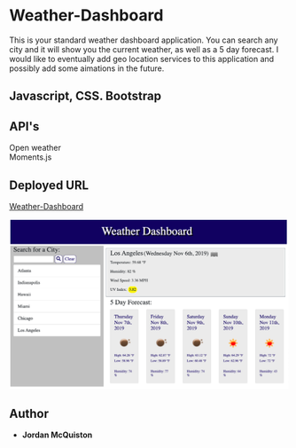 # Weather-Dashboard

This is your standard weather dashboard application. You can search any city and it will show you the current weather, as well as a 5 day forecast. I would like to eventually add geo location services to this application and possibly add some aimations in the future.

## Javascript, CSS. Bootstrap

## API's 
Open weather <br> 
Moments.js


## Deployed URL

[Weather-Dashboard](https://jordancley.github.io/Weather-Dashboard/)

![Weather-Dashboard UI](Weather-Dashboard.png)


## Author

* **Jordan McQuiston** 